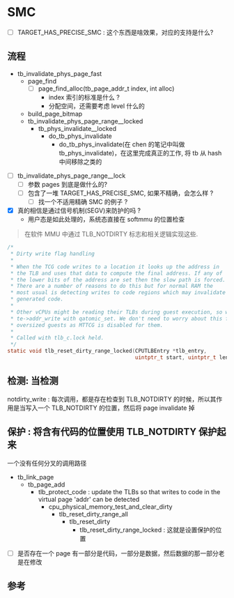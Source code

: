 # SMC 
- [ ] TARGET_HAS_PRECISE_SMC : 这个东西是啥效果，对应的支持是什么?

## 流程
- tb_invalidate_phys_page_fast
  - page_find
    - [ ] page_find_alloc(tb_page_addr_t index, int alloc)
      - index 索引的标准是什么 ?
      - 分配空间，还需要考虑 level 什么的
  - build_page_bitmap
  - tb_invalidate_phys_page_range__locked 
    - tb_phys_invalidate__locked
      - do_tb_phys_invalidate
        - do_tb_phys_invalidate(在 chen 的笔记中叫做 tb_phys_invalidate)，在这里完成真正的工作, 将 tb 从 hash 中间移除之类的

- [ ] tb_invalidate_phys_page_range__lock
  - [ ] 参数 pages 到底是做什么的?
  - [ ] 包含了一堆 TARGET_HAS_PRECISE_SMC, 如果不精确，会怎么样 ?
    - [ ] 找一个不适用精确 SMC 的例子 ?

- [x] 真的相信是通过信号机制(SEGV)来防护的吗 ?
  - 用户态是如此处理的，系统态直接在 softmmu 的位置检查

> 在软件 MMU 中通过 TLB_NOTDIRTY 标志和相关逻辑实现这些.

```c
/*
 * Dirty write flag handling
 *
 * When the TCG code writes to a location it looks up the address in
 * the TLB and uses that data to compute the final address. If any of
 * the lower bits of the address are set then the slow path is forced.
 * There are a number of reasons to do this but for normal RAM the
 * most usual is detecting writes to code regions which may invalidate
 * generated code.
 *
 * Other vCPUs might be reading their TLBs during guest execution, so we update
 * te->addr_write with qatomic_set. We don't need to worry about this for
 * oversized guests as MTTCG is disabled for them.
 *
 * Called with tlb_c.lock held.
 */
static void tlb_reset_dirty_range_locked(CPUTLBEntry *tlb_entry,
                                         uintptr_t start, uintptr_t length)
```

## 检测: 当检测
notdirty_write : 每次调用，都是存在检查到 TLB_NOTDIRTY 的时候，所以其作用是当写入一个 TLB_NOTDIRTY 的位置，然后将 page invalidate 掉

## 保护 : 将含有代码的位置使用 TLB_NOTDIRTY 保护起来 
一个没有任何分叉的调用路径

- tb_link_page
  - tb_page_add
    - tlb_protect_code : update the TLBs so that writes to code in the virtual page 'addr' can be detected
      - cpu_physical_memory_test_and_clear_dirty
        - tlb_reset_dirty_range_all
          - tlb_reset_dirty
            - tlb_reset_dirty_range_locked : 这就是设置保护的位置

- [ ] 是否存在一个 page 有一部分是代码，一部分是数据，然后数据的那一部分老是在修改

## 参考
[^1]: https://github.com/azru0512/slide/tree/master/QEMU
[^2]: https://qemu.weilnetz.de/w64/2012/2012-06-28/qemu-tech.html#Self_002dmodifying-code-and-translated-code-invalidation
